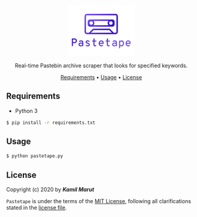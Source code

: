 <p align="center">
    <img src="modules/static/logo.png" width="180">
    <p align="center">Real-time Pastebin archive scraper that looks for specified keywords.</p>
</p>

<p align="center">
    <a href="#requirements">Requirements</a> •
  	<a href="#installation">Usage</a> •
  	<a href="#license">License</a>
</p>

## Requirements
* Python 3

```bash
$ pip install -r requirements.txt
```

## Usage

```bash
$ python pastetape.py
```

## License

Copyright (c) 2020 by ***Kamil Marut***

`Pastetape` is under the terms of the [MIT License](https://www.tldrlegal.com/l/mit), following all clarifications stated in the [license file](LICENSE).
